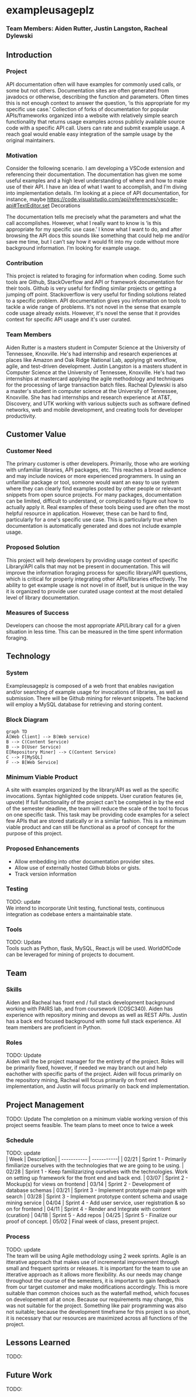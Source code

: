 # **exampleusageplz**
### **Team Members: Aiden Rutter, Justin Langston, Racheal Dylewski**

## **Introduction**
### Project  
  API documentation often will have examples for commonly used calls, or some but not others. Documentation sites are often generated from javadocs or otherwise, describing the function and parameters. Often times this is not enough context to answer the question, ‘is this appropriate for my specific use case.’ Collection of forks of documentation for popular APIs/frameworks organized into a website with relatively simple search functionality that returns usage examples across publicly available source code with a specific API call. Users can rate and submit example usage. A reach goal would enable easy integration of the sample usage by the original maintainers.

### Motivation
Consider the following scenario. I am developing a VSCode extension and referencing their documentation. The documentation has given me some useful examples and a high level understanding of where and how to make use of their API. I have an idea of what I want to accomplish, and I’m diving into implementation details. I’m looking at a piece of API documentation, for instance, maybe
https://code.visualstudio.com/api/references/vscode-api#TextEditor.set Decorations

The documentation tells me precisely what the parameters and what the call accomplishes. However, what I really want to know is ‘is this appropriate for my specific use case.’ I know what I want to do, and after browsing the API docs this sounds like something that could help me and/or save me time, but I can’t say how it would fit into my code without more background information. I’m looking for example usage. 

### Contribution

This project is related to foraging for information when coding. Some such tools are Github, StackOverflow and API or framework documentation for their tools. Github is very useful for finding similar projects or getting a jumping off point. Stackoverflow is very useful for finding solutions related to a specific problem. API documentation gives you information on tools to tackle a wide range of problems. It's not novel in the sense that example code usage already exists. However, it's novel the sense that it provides context for specific API usage and it's user curated. 

### Team Members
Aiden Rutter is a masters student in Computer Science at the University of Tennessee, Knoxville. 
He's had internship and research experiences at places like Amazon and Oak Ridge National Lab, applying git workflow, agile, and test-driven development. Justin Langston is a masters student in Computer Science at the University of Tennessee, Knoxville. He's had two internships at mastercard applying the agile methodology and techniques for the processing of large transaction batch files. Racheal Dylewski is also a master's student in computer science at the University of Tennessee, Knoxville.  She has had internships and research experience at AT&T, Discovery, and UTK working with various subjects such as software defined networks, web and mobile development, and creating tools for developer productivity.

## Customer Value
### Customer Need
The primary customer is other developers. Primarily, those who are working with unfamiliar libraries, API packages, etc. This reaches a broad audience and may include novices or more experienced programmers. In using an unfamiliar package or tool, someone would want an easy to use system where they can clearly find examples posted by other people or relevant snippets from open source projects. For many packages, documentation can be limited, difficult to understand, or complicated to figure out how to actually apply it. Real examples of these tools being used are often the most helpful resource in application. However, these can be hard to find, particularly for a one's specific use case. This is particularly true when documentation is automatically generated and does not include example usage.
  
### Proposed Solution
This project will help developers by providing usage context of specific Library/API calls that may not be present in documentation. This will improve the information foraging process for specific library/API questions, which is critical for properly integrating other APIs/libraries effectively. The ability to get example usage is not novel in of itself, but is unique in the way it is organized to provide user curated usage context at the most detailed level of library documentation.

### Measures of Success
Developers can choose the most appropriate API/Library call for a given situation in less time. This can be measured in the time spent information foraging.

## Technology
### System
Exampleusageplz is composed of a web front that enables navigation and/or searching of example usage for invocations of libraries, as well as submission. There will be Github mining for relevant snippets. The backend will employ a MySQL database for retrieving and storing content.

### Block Diagram
  <!-- use the new mermaid feature -->
  <!-- https://github.blog/2022-02-14-include-diagrams-markdown-files-mermaid/ -->
  ```mermaid
  graph TD
  A[Web Client] --> B(Web service)
  B --> C(Content Service)
  B --> D(User Service)
  E[Repository Miner] --> C(Content Service)
  C --> F[MySQL]
  F --> B[Web Service]

  ```
 
### Minimum Viable Product
A site with examples organized by the library/API as well as the specific invocations. Syntax highlighted code snippets. User curation features (ie, upvote)
    If full functionality of the project can't be completed in by the end of the semester deadline, the team will reduce the scale of the tool to focus on one specific task. This task may be providing code examples for a select few APIs that are stored statically or in a similar fashion. This is a minimum viable product and can still be functional as a proof of concept for the purpose of this project.


    
### Proposed Enhancements
* Allow embedding into other documentation provider sites. 
* Allow use of externally hosted Github blobs or gists.
* Track version information 

### Testing
TODO: update  
We intend to incorporate Unit testing, functional tests, continuous integration as codebase enters a maintainable state.
    
### Tools
TODO: Update  
Tools such as Python, flask, MySQL, React.js will be used. WorldOfCode can be leveraged for mining of projects to document.

## Team
### Skills
Aiden and Racheal has front end / full stack development background working with PAIRS lab, and from coursework (COSC340). Aiden has experience with repository mining and devops as well as REST APIs. Justin has a back end focused background with some full stack experience. All team members are proficient in Python.

### Roles
TODO: Update  
Aiden will the be project manager for the entirety of the project.
Roles will be primarily fixed, however, if needed we may branch out and help eachother with specific parts of the project. Aiden will focus primarily on the repository mining, Racheal will focus primarily on front end implementation, and Justin will focus primarily on back end implementation. 

## Project Management
TODO: Update
The completion on a minimum viable working version of this project seems feasible. The team plans to meet once to twice a week

### Schedule 
TODO: update  
    | Week        | Description|
    | ----------- | -----------|
    | 02/21       | Sprint 1 - Primarily fimiliarize ourselves with the technologies that we are going to be using. 
    | 02/28       | Sprint 1 - Keep familizarizing ourselves with the technologies. Work on setting up framework for the front end and back end. 
    | 03/07       | Sprint 2 - Mockup(s) for views on frontend
    | 03/14       | Sprint 2 - Development of database schemas
    | 03/21       | Sprint 3 - Implement prototype main page with search
    | 03/28       | Sprint 3 - Implement prototype content schema and usage mining service
    | 04/04       | Sprint 4 - Add user service, user registration & so on for frontend
    | 04/11       | Sprint 4 - Render and Integrate with content (curation)
    | 04/18       | Sprint 5 - Add repos
    | 04/25       | Sprint 5 - Finalize our proof of concept. 
    | 05/02       | Final week of class, present project.

### Process
TODO: update  
The team will be using Agile methodology using 2 week sprints. Agile is an itterative approach that makes use of incremental improvement through small and frequent sprints or releases. It is important for the team to use an itterative approach as it allows more flexibility. As our needs may change throughout the course of the semesters, it is important to gain feedback from our target customer and make modifications accordingly. This is more suitable than common choices such as the waterfall method, which focuses on developement all at once. Because our requirements may change, this was not suitable for the project. Something like pair programming was also not suitable; because the development timeframe for this project is so short, it is necessary that our resources are maximized across all functions of the project.


## Lessons Learned
TODO:  

## Future Work
TODO:    
